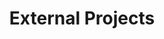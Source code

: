 ---
title: External Projects
parent: projects
order: 1
sitemap:
  priority: 1
  changefreq: 'weekly'

sections:

   - file: externalprojects
     layout: text

---